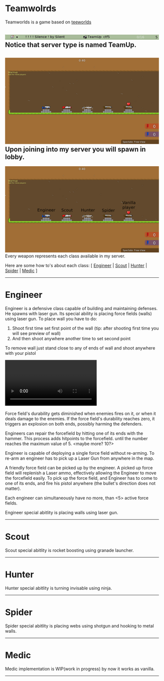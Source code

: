 Teamwolrds
==========
Teamworlds is a game based on  [teeworlds](https://github.com/teeworlds/teeworlds)

![Notice that server type is named TeamUp](datasrc/github/server.png "Notice that server type is named TeamUp")
Notice that server type is named TeamUp.
---------
![This is lobby](/datasrc/github/lobby.png "This is lobby")
Upon joining into my server you will spawn in lobby.
------------
![This is lobby](/datasrc/github/lobby_and_weapons.png "This is lobby")
Every weapon represents each class available in my server.

Here are some how to's about each class: [ 
[Engineer](https://github.com/fopeczek/teamworlds/edit/main/readme.md#Engineer) | 
[Scout](https://github.com/fopeczek/teamworlds/edit/main/readme.md#Scout) | 
[Hunter](https://github.com/fopeczek/teamworlds/edit/main/readme.md#Hunter) | 
[Spider](https://github.com/fopeczek/teamworlds/edit/main/readme.md#Spider) | 
[Medic](https://github.com/fopeczek/teamworlds/edit/main/readme.md#Medic) ]

----------

# Engineer
Engineer is a defensive class capable of building and maintaining defenses. He spawns with laser gun. 
Its special ability is placing force fields (walls) using laser gun.
To place wall you have to do: 
1. Shoot first time set first point of the wall (tip: after shooting first time you will see preview of wall)
2. And then shoot anywhere another time to set second point

To remove wall just stand close to any of ends of wall and shoot anywhere with your pistol

![This is lobby](/datasrc/github/Git_readme.mp4 "This is lobby")


Force field's durability gets diminished when enemies fires on it, or when it deals damage to the enemies. 
If the force field's durability reaches zero, it triggers an explosion on both ends, possibly harming the defenders.

Engineers can repair the forcefield by hitting one of its ends with the hammer. This process adds hitpoints to the forcefield. until the number 
reaches the maximum value of 5. <maybe more? 10?>

Engineer is capable of deploying a single force field without re-arming. To re-arm an engineer has to pick up a Laser Gun from anywhere in the map.

A friendly force field can be picked up by the engineer. A picked up force field will replenish a Laser ammo, effectively allowing the Engineer to
move the forcefield easily. To pick up the force field, and Engineer has to come to one of its ends, and fire his pistol anywhere (the bullet's direction does not matter).

Each engineer can simultaneously have no more, than <5> active force fields.

Engineer special abitlity is placing walls using laser gun. 

---------

# Scout
Scout special abitlity is rocket boosting using granade launcher. 

---------

# Hunter
Hunter special abitlity is turning invisable using ninja. 

----------

# Spider
Spider special abitlity is placing webs using shotgun and hooking to metal walls. 

----------

# Medic
Medic implementation is WIP(work in progress) by now it works as vanilla. 

----------

